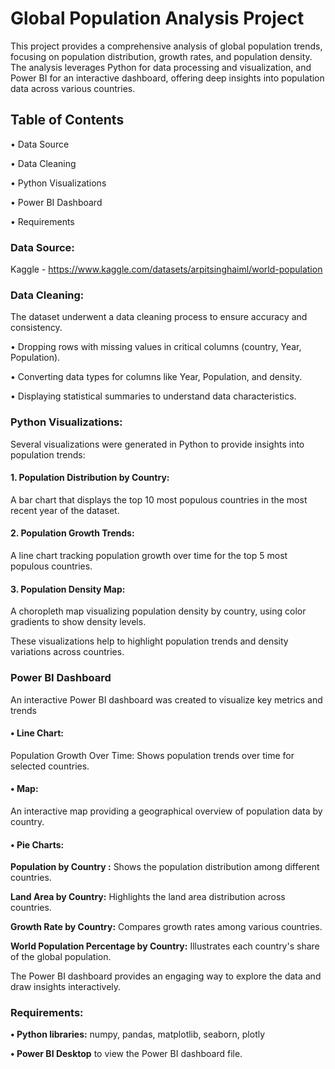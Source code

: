 # Global Population Analysis Project

This project provides a comprehensive analysis of global population trends, focusing on population distribution, growth rates, and population density. The analysis leverages Python for data processing and visualization, and Power BI for an interactive dashboard, offering deep insights into population data across various countries.

## Table of Contents

  •	Data Source
  
  •	Data Cleaning
  
  •	Python Visualizations
  
  •	Power BI Dashboard
  
  •	Requirements

### Data Source:

  Kaggle - https://www.kaggle.com/datasets/arpitsinghaiml/world-population

### Data Cleaning:

The dataset underwent a data cleaning process to ensure accuracy and consistency.

  •	Dropping rows with missing values in critical columns (country, Year, Population).
  
  •	Converting data types for columns like Year, Population, and density.
  
  •	Displaying statistical summaries to understand data characteristics.


### Python Visualizations:
Several visualizations were generated in Python to provide insights into population trends:

#### 1.	Population Distribution by Country:
A bar chart that displays the top 10 most populous countries in the most recent year of the dataset.

#### 2.	Population Growth Trends:
A line chart tracking population growth over time for the top 5 most populous countries.

#### 3.	Population Density Map:
A choropleth map visualizing population density by country, using color gradients to show density levels.

These visualizations help to highlight population trends and density variations across countries.

### Power BI Dashboard
An interactive Power BI dashboard was created to visualize key metrics and trends

#### •	Line Chart:
Population Growth Over Time: Shows population trends over time for selected countries.

#### •	Map:
An interactive map providing a geographical overview of population data by country.

#### •	Pie Charts:

 **Population by Country :** Shows the population distribution among different countries.
  
  **Land Area by Country:** Highlights the land area distribution across countries.
  
  **Growth Rate by Country:** Compares growth rates among various countries.
  
  **World Population Percentage by Country:** Illustrates each country's share of the global population.

The Power BI dashboard provides an engaging way to explore the data and draw insights interactively. 

### Requirements:
  
  **•	Python libraries:** numpy, pandas, matplotlib, seaborn, plotly
  
  **•	Power BI Desktop** to view the Power BI dashboard file.



